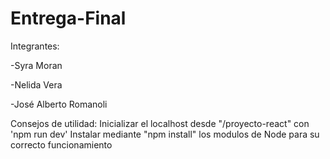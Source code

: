 # Entrega-Final

Integrantes:

-Syra Moran

-Nelida Vera

-José Alberto Romanoli

Consejos de utilidad: 
Inicializar el localhost desde "/proyecto-react" con 'npm run dev'
Instalar mediante "npm install" los modulos de Node para su correcto funcionamiento
